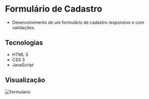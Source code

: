 # Formulário de Cadastro

- Desenvolvimento de um formulário de cadastro responsivo e com validações.

## Tecnologias

- HTML 5
- CSS 3
- JavaScript

## Visualização

![formulario](./assets/img/página.png)